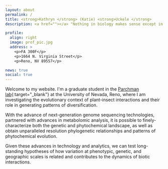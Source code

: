 ```yaml
---
layout: about
permalink: /
title: <strong>Kathryn </strong> (Katie) <strong>Uckele </strong>
description: <a href=""></a> "Nothing in biology makes sense except in the light of evolution." - Theodosius Dobzhansky, 1973

profile:
  align: right
  image: prof_pic.jpg
  address: >
    <p>FA 300F</p>
    <p>1664 N. Virginia Street</p>
    <p>Reno, NV 89557</p>

news: true
social: true
---
```


Welcome to my website. I'm a graduate student in the [Parchman lab](https://parchmanlab.com/){:target="\_blank"} at the University of Nevada, Reno, where I am investigating the evolutionary context of plant-insect interactions and their role in generating patterns of diversification. 

With the advance of next-generation genome sequencing technologies, partnered with advances in metabolomic analysis, it is possible to finely-characterize both the genetic and phytochemical landscape, as well as obtain unparalleled resolution phylogenetic relationships and patterns of phytochemical evolution. 

Given these advances in technology and analytics, we can test long-standing hypotheses of how variation at phenotypic, genetic, and geographic scales is related and contributes to the dynamics of biotic interactions. 

